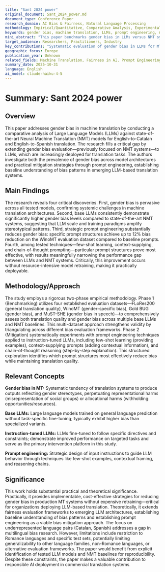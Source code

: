 ```yaml
---
title: "Sant 2024 power"
original_document: Sant_2024_power.md
document_type: Conference Paper
research_domain: AI Bias & Fairness, Natural Language Processing
methodology: Empirical/Quantitative, Comparative Analysis, Experimental
keywords: gender bias, machine translation, LLMs, prompt engineering, multilingual NLP
mini_abstract: "This paper benchmarks gender bias in LLMs versus NMT systems for English-Catalan and English-Spanish translation, demonstrating that prompt engineering can reduce bias by up to 12% in instruction-tuned LLMs."
target_audience: Researchers, Practitioners, Industry
key_contributions: "Systematic evaluation of gender bias in LLMs for MT"
geographic_focus: Europe
publication_year: Unknown
related_fields: Machine Translation, Fairness in AI, Prompt Engineering
summary_date: 2025-10-31
language: English
ai_model: claude-haiku-4-5
---
```


# Summary: Sant 2024 power

## Overview

This paper addresses gender bias in machine translation by conducting a comparative analysis of Large Language Models (LLMs) against state-of-the-art Neural Machine Translation (NMT) models for English-to-Catalan and English-to-Spanish translation. The research fills a critical gap by extending gender bias evaluation—previously focused on NMT systems—to LLMs, which are increasingly deployed for translation tasks. The authors investigate both the prevalence of gender bias across model architectures and practical mitigation strategies through prompt engineering, establishing baseline understanding of bias patterns in emerging LLM-based translation systems.

## Main Findings

The research reveals four critical discoveries. First, gender bias is pervasive across all tested models, confirming systemic challenges in machine translation architectures. Second, base LLMs consistently demonstrate significantly higher gender bias levels compared to state-of-the-art NMT systems, suggesting that LLM scale and training paradigms amplify stereotypical patterns. Third, strategic prompt engineering substantially reduces gender bias: specific prompt structures achieve up to 12% bias reduction on the WinoMT evaluation dataset compared to baseline prompts. Fourth, among tested techniques—few-shot learning, context-supplying, and chain-of-thought prompting—particular prompt structures prove most effective, with results meaningfully narrowing the performance gap between LLMs and NMT systems. Critically, this improvement occurs without resource-intensive model retraining, making it practically deployable.

## Methodology/Approach

The study employs a rigorous two-phase empirical methodology. Phase 1 (Benchmarking) utilizes four established evaluation datasets—FLoRes200 (general translation quality), WinoMT (gender-specific bias), Gold BUG (gender bias), and MuST-SHE (gender bias in speech)—to comprehensively assess both translation quality and gender bias across multiple base LLMs and NMT baselines. This multi-dataset approach strengthens validity by triangulating across different bias evaluation frameworks. Phase 2 (Mitigation) systematically experiments with prompt engineering techniques applied to instruction-tuned LLMs, including few-shot learning (providing examples), context-supplying prompts (adding contextual information), and chain-of-thought reasoning (step-by-step explanation). This structured exploration identifies which prompt structures most effectively reduce bias while maintaining translation quality.

## Relevant Concepts

**Gender bias in MT:** Systematic tendency of translation systems to produce outputs reflecting gender stereotypes, perpetuating representational harms (misrepresentation of social groups) or allocational harms (withholding opportunities/resources).

**Base LLMs:** Large language models trained on general language prediction without task-specific fine-tuning; typically exhibit higher bias than specialized variants.

**Instruction-tuned LLMs:** LLMs fine-tuned to follow specific directives and constraints; demonstrate improved performance on targeted tasks and serve as the primary intervention platform in this study.

**Prompt engineering:** Strategic design of input instructions to guide LLM behavior through techniques like few-shot examples, contextual framing, and reasoning chains.

## Significance

This work holds substantial practical and theoretical significance. Practically, it provides implementable, cost-effective strategies for reducing gender bias in production MT systems without expensive retraining—critical for organizations deploying LLM-based translation. Theoretically, it extends fairness evaluation frameworks to emerging LLM architectures, establishing baseline understanding of bias patterns and establishing prompt engineering as a viable bias mitigation approach. The focus on underrepresented language pairs (Catalan, Spanish) addresses a gap in multilingual bias research. However, limitations include restriction to Romance languages and specific test sets, potentially limiting generalizability to other language families, non-Romance languages, or alternative evaluation frameworks. The paper would benefit from explicit identification of tested LLM models and NMT baselines for reproducibility. Despite these constraints, the paper makes a valuable contribution to responsible AI deployment in commercial translation systems.
